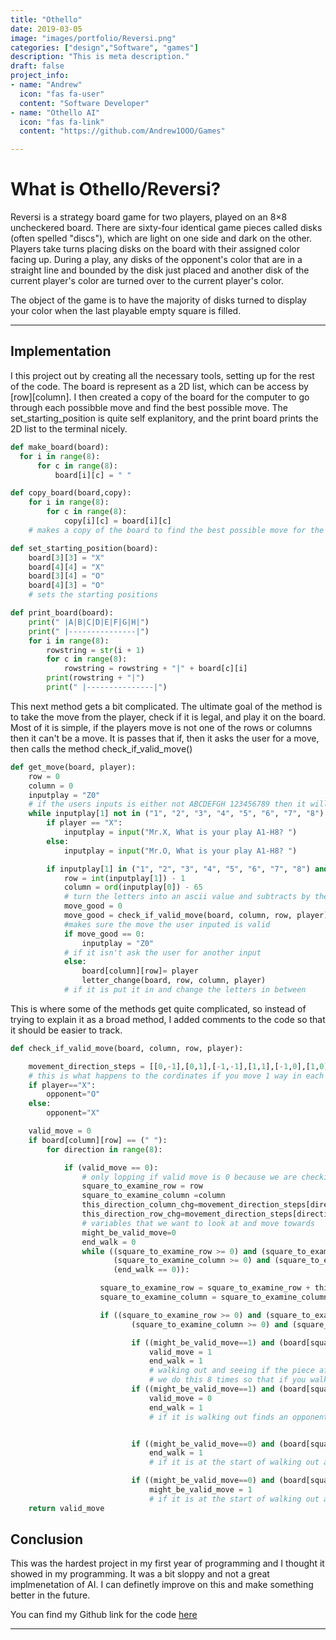 ```yaml
---
title: "Othello"
date: 2019-03-05
image: "images/portfolio/Reversi.png"
categories: ["design","Software", "games"]
description: "This is meta description."
draft: false
project_info:
- name: "Andrew"
  icon: "fas fa-user"
  content: "Software Developer"
- name: "Othello AI"
  icon: "fas fa-link"
  content: "https://github.com/Andrew1OOO/Games"

---
```


# What is Othello/Reversi?
<!--more-->
Reversi is a strategy board game for two players, played on an 8×8 uncheckered board. There are sixty-four identical game pieces called disks (often spelled "discs"), which are light on one side and dark on the other. Players take turns placing disks on the board with their assigned color facing up. During a play, any disks of the opponent's color that are in a straight line and bounded by the disk just placed and another disk of the current player's color are turned over to the current player's color.

The object of the game is to have the majority of disks turned to display your color when the last playable empty square is filled.
***


## Implementation

  I this project out by creating all the necessary tools, setting up for the rest of the code. The board is represent as a 2D list, which can be access by [row][column]. I then created a copy of the board for the computer to go through each possibble move and find the best possible move. The set_starting_position is quite self explanitory, and the print board prints the 2D list to the terminal nicely.  

  
```python
def make_board(board):
  for i in range(8):
      for c in range(8):
          board[i][c] = " "

def copy_board(board,copy):
    for i in range(8):
        for c in range(8):
            copy[i][c] = board[i][c]
    # makes a copy of the board to find the best possible move for the AI

def set_starting_position(board):
    board[3][3] = "X"
    board[4][4] = "X"
    board[3][4] = "O"
    board[4][3] = "O"
    # sets the starting positions

def print_board(board):
    print(" |A|B|C|D|E|F|G|H|")
    print(" |---------------|")
    for i in range(8):
        rowstring = str(i + 1)
        for c in range(8):
            rowstring = rowstring + "|" + board[c][i]
        print(rowstring + "|")
        print(" |---------------|")
```
This next method gets a bit complicated. The ultimate goal of the method is to take the move from the player, check if it is legal, and play it on the board. Most of it is simple, if the players move is not one of the rows or columns then it can't be a move. It is passes that if, then it asks the user for a move, then calls the method check_if_valid_move()
```python
def get_move(board, player):
    row = 0
    column = 0
    inputplay = "Z0"
    # if the users inputs is either not ABCDEFGH 123456789 then it will ask the user for another input
    while inputplay[1] not in ("1", "2", "3", "4", "5", "6", "7", "8") or inputplay[0] not in ("A", "B", "C", "D", "E", "F", "G", "H"):
        if player == "X":
            inputplay = input("Mr.X, What is your play A1-H8? ")
        else:
            inputplay = input("Mr.O, What is your play A1-H8? ")

        if inputplay[1] in ("1", "2", "3", "4", "5", "6", "7", "8") and inputplay[0] in ("A", "B", "C", "D", "E", "F", "G", "H"):
            row = int(inputplay[1]) - 1
            column = ord(inputplay[0]) - 65
            # turn the letters into an ascii value and subtracts by the appropriate amount
            move_good = 0
            move_good = check_if_valid_move(board, column, row, player)
            #makes sure the move the user inputed is valid
            if move_good == 0:
                inputplay = "Z0"
            # if it isn't ask the user for another input
            else:
                board[column][row]= player
                letter_change(board, row, column, player)
            # if it is put it in and change the letters in between
```
This is where some of the methods get quite complicated, so instead of trying to explain it as a broad method, I added comments to the code so that it should be easier to track.
```python
def check_if_valid_move(board, column, row, player):

    movement_direction_steps = [[0,-1],[0,1],[-1,-1],[1,1],[-1,0],[1,0],[-1,1],[1,-1]]
    # this is what happens to the cordinates if you move 1 way in each direction
    if player=="X":
        opponent="O"
    else:
        opponent="X"

    valid_move = 0
    if board[column][row] == (" "):
        for direction in range(8):

            if (valid_move == 0):
                # only lopping if valid move is 0 because we are checking to see if it is a valid move
                square_to_examine_row = row
                square_to_examine_column =column
                this_direction_column_chg=movement_direction_steps[direction][0]
                this_direction_row_chg=movement_direction_steps[direction][1]
                # variables that we want to look at and move towards
                might_be_valid_move=0
                end_walk = 0
                while ((square_to_examine_row >= 0) and (square_to_examine_row <= 7) and
                       (square_to_examine_column >= 0) and (square_to_examine_column <= 7) and # keeping it inside the board
                       (end_walk == 0)):

                    square_to_examine_row = square_to_examine_row + this_direction_row_chg
                    square_to_examine_column = square_to_examine_column + this_direction_column_chg

                    if ((square_to_examine_row >= 0) and (square_to_examine_row <= 7) and
                           (square_to_examine_column >= 0) and (square_to_examine_column <= 7)):

                           if ((might_be_valid_move==1) and (board[square_to_examine_column][square_to_examine_row] == player)):
                               valid_move = 1
                               end_walk = 1
                               # walking out and seeing if the piece after an oppenents piece is your piece becuase if it is than the move is valid
                               # we do this 8 times so that if you walk out and keep seeing an oppenents piece for 7 tiles but on the 8th tiles you find your piece, it will still work
                           if ((might_be_valid_move==1) and (board[square_to_examine_column][square_to_examine_row] == " ")):
                               valid_move = 0
                               end_walk = 1
                               # if it is walking out finds an opponents piece but then finds a space the move is invalid


                           if ((might_be_valid_move==0) and (board[square_to_examine_column][square_to_examine_row] in (" ", player))):
                               end_walk = 1
                               # if it is at the start of walking out and the first thing it hits is a space or a player then the move is invalid

                           if ((might_be_valid_move==0) and (board[square_to_examine_column][square_to_examine_row] == opponent)):
                               might_be_valid_move = 1
                               # if it is at the start of walking out and the first thing it hits is an oppents player then the move might be valid
    return valid_move
```

## Conclusion
  This was the hardest project in my first year of programming and I thought it showed in my programming. It was a bit sloppy and not a great implmenetation of AI. I can definetly improve on this and make something better in the future.  

You can find my Github link for the code [here](https://github.com/Andrew1OOO/Andrew-Projects/blob/master/OthelloAI.py)
***
